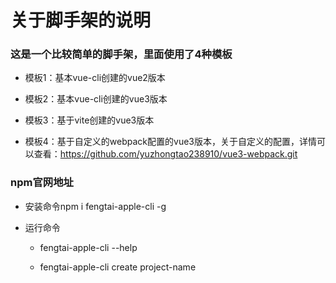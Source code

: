 # 关于脚手架的说明

### 这是一个比较简单的脚手架，里面使用了4种模板

- 模板1：基本vue-cli创建的vue2版本

- 模板2：基本vue-cli创建的vue3版本

- 模板3：基于vite创建的vue3版本

- 模板4：基于自定义的webpack配置的vue3版本，关于自定义的配置，详情可以查看：https://github.com/yuzhongtao238910/vue3-webpack.git

### npm官网地址

- 安装命令npm i fengtai-apple-cli -g

- 运行命令

  - fengtai-apple-cli --help

  - fengtai-apple-cli create project-name  